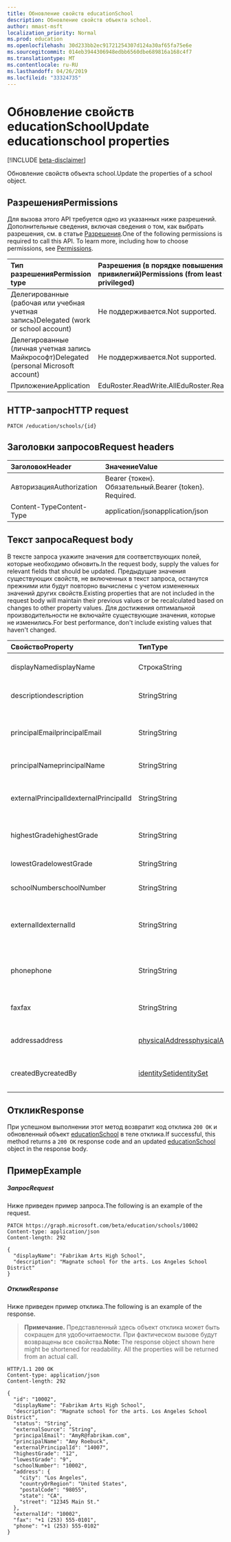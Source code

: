 ```yaml
---
title: Обновление свойств educationSchool
description: Обновление свойств объекта school.
author: mmast-msft
localization_priority: Normal
ms.prod: education
ms.openlocfilehash: 30d233bb2ec91721254307d124a30af65fa75e6e
ms.sourcegitcommit: 014eb3944306948edbb6560dbe689816a168c4f7
ms.translationtype: MT
ms.contentlocale: ru-RU
ms.lasthandoff: 04/26/2019
ms.locfileid: "33324735"
---
```

# <a name="update-educationschool-properties"></a><span data-ttu-id="9118a-103">Обновление свойств educationSchool</span><span class="sxs-lookup"><span data-stu-id="9118a-103">Update educationschool properties</span></span>

[!INCLUDE [beta-disclaimer](../../includes/beta-disclaimer.md)]

<span data-ttu-id="9118a-104">Обновление свойств объекта school.</span><span class="sxs-lookup"><span data-stu-id="9118a-104">Update the properties of a school object.</span></span>

## <a name="permissions"></a><span data-ttu-id="9118a-105">Разрешения</span><span class="sxs-lookup"><span data-stu-id="9118a-105">Permissions</span></span>
<span data-ttu-id="9118a-p101">Для вызова этого API требуется одно из указанных ниже разрешений. Дополнительные сведения, включая сведения о том, как выбрать разрешения, см. в статье [Разрешения](/graph/permissions-reference).</span><span class="sxs-lookup"><span data-stu-id="9118a-p101">One of the following permissions is required to call this API. To learn more, including how to choose permissions, see [Permissions](/graph/permissions-reference).</span></span>

|<span data-ttu-id="9118a-108">Тип разрешения</span><span class="sxs-lookup"><span data-stu-id="9118a-108">Permission type</span></span>      | <span data-ttu-id="9118a-109">Разрешения (в порядке повышения привилегий)</span><span class="sxs-lookup"><span data-stu-id="9118a-109">Permissions (from least to most privileged)</span></span>              |
|:--------------------|:---------------------------------------------------------|
|<span data-ttu-id="9118a-110">Делегированные (рабочая или учебная учетная запись)</span><span class="sxs-lookup"><span data-stu-id="9118a-110">Delegated (work or school account)</span></span> |  <span data-ttu-id="9118a-111">Не поддерживается.</span><span class="sxs-lookup"><span data-stu-id="9118a-111">Not supported.</span></span>  |
|<span data-ttu-id="9118a-112">Делегированные (личная учетная запись Майкрософт)</span><span class="sxs-lookup"><span data-stu-id="9118a-112">Delegated (personal Microsoft account)</span></span> |  <span data-ttu-id="9118a-113">Не поддерживается.</span><span class="sxs-lookup"><span data-stu-id="9118a-113">Not supported.</span></span>  |
|<span data-ttu-id="9118a-114">Приложение</span><span class="sxs-lookup"><span data-stu-id="9118a-114">Application</span></span> | <span data-ttu-id="9118a-115">EduRoster.ReadWrite.All</span><span class="sxs-lookup"><span data-stu-id="9118a-115">EduRoster.ReadWrite.All</span></span> |

## <a name="http-request"></a><span data-ttu-id="9118a-116">HTTP-запрос</span><span class="sxs-lookup"><span data-stu-id="9118a-116">HTTP request</span></span>
<!-- { "blockType": "ignored" } -->
```http
PATCH /education/schools/{id}
```
## <a name="request-headers"></a><span data-ttu-id="9118a-117">Заголовки запросов</span><span class="sxs-lookup"><span data-stu-id="9118a-117">Request headers</span></span>
| <span data-ttu-id="9118a-118">Заголовок</span><span class="sxs-lookup"><span data-stu-id="9118a-118">Header</span></span>       | <span data-ttu-id="9118a-119">Значение</span><span class="sxs-lookup"><span data-stu-id="9118a-119">Value</span></span> |
|:---------------|:--------|
| <span data-ttu-id="9118a-120">Авторизация</span><span class="sxs-lookup"><span data-stu-id="9118a-120">Authorization</span></span>  | <span data-ttu-id="9118a-p102">Bearer {токен}. Обязательный.</span><span class="sxs-lookup"><span data-stu-id="9118a-p102">Bearer {token}. Required.</span></span>  |
| <span data-ttu-id="9118a-123">Content-Type</span><span class="sxs-lookup"><span data-stu-id="9118a-123">Content-Type</span></span>  | <span data-ttu-id="9118a-124">application/json</span><span class="sxs-lookup"><span data-stu-id="9118a-124">application/json</span></span>  |

## <a name="request-body"></a><span data-ttu-id="9118a-125">Текст запроса</span><span class="sxs-lookup"><span data-stu-id="9118a-125">Request body</span></span>
<span data-ttu-id="9118a-126">В тексте запроса укажите значения для соответствующих полей, которые необходимо обновить.</span><span class="sxs-lookup"><span data-stu-id="9118a-126">In the request body, supply the values for relevant fields that should be updated.</span></span> <span data-ttu-id="9118a-127">Предыдущие значения существующих свойств, не включенных в текст запроса, останутся прежними или будут повторно вычислены с учетом измененных значений других свойств.</span><span class="sxs-lookup"><span data-stu-id="9118a-127">Existing properties that are not included in the request body will maintain their previous values or be recalculated based on changes to other property values.</span></span> <span data-ttu-id="9118a-128">Для достижения оптимальной производительности не включайте существующие значения, которые не изменились.</span><span class="sxs-lookup"><span data-stu-id="9118a-128">For best performance, don't include existing values that haven't changed.</span></span>

| <span data-ttu-id="9118a-129">Свойство</span><span class="sxs-lookup"><span data-stu-id="9118a-129">Property</span></span>     | <span data-ttu-id="9118a-130">Тип</span><span class="sxs-lookup"><span data-stu-id="9118a-130">Type</span></span>   |<span data-ttu-id="9118a-131">Описание</span><span class="sxs-lookup"><span data-stu-id="9118a-131">Description</span></span>|
|:---------------|:--------|:----------|
|<span data-ttu-id="9118a-132">displayName</span><span class="sxs-lookup"><span data-stu-id="9118a-132">displayName</span></span>| <span data-ttu-id="9118a-133">Строка</span><span class="sxs-lookup"><span data-stu-id="9118a-133">String</span></span>| <span data-ttu-id="9118a-134">Отображаемое имя школы</span><span class="sxs-lookup"><span data-stu-id="9118a-134">Display name of the school</span></span>| 
|<span data-ttu-id="9118a-135">description</span><span class="sxs-lookup"><span data-stu-id="9118a-135">description</span></span>| <span data-ttu-id="9118a-136">String</span><span class="sxs-lookup"><span data-stu-id="9118a-136">String</span></span> | <span data-ttu-id="9118a-137">Описание школы</span><span class="sxs-lookup"><span data-stu-id="9118a-137">Description of the school</span></span>| 
|<span data-ttu-id="9118a-138">principalEmail</span><span class="sxs-lookup"><span data-stu-id="9118a-138">principalEmail</span></span>| <span data-ttu-id="9118a-139">String</span><span class="sxs-lookup"><span data-stu-id="9118a-139">String</span></span>| <span data-ttu-id="9118a-140">Адрес электронной почты директора</span><span class="sxs-lookup"><span data-stu-id="9118a-140">Email address of the principal</span></span>|
|<span data-ttu-id="9118a-141">principalName</span><span class="sxs-lookup"><span data-stu-id="9118a-141">principalName</span></span>| <span data-ttu-id="9118a-142">String</span><span class="sxs-lookup"><span data-stu-id="9118a-142">String</span></span> | <span data-ttu-id="9118a-143">Имя директора</span><span class="sxs-lookup"><span data-stu-id="9118a-143">Name of the principal</span></span>|
|<span data-ttu-id="9118a-144">externalPrincipalId</span><span class="sxs-lookup"><span data-stu-id="9118a-144">externalPrincipalId</span></span>| <span data-ttu-id="9118a-145">String</span><span class="sxs-lookup"><span data-stu-id="9118a-145">String</span></span> | <span data-ttu-id="9118a-146">Идентификатор директора в системе синхронизации.</span><span class="sxs-lookup"><span data-stu-id="9118a-146">Id of principal in syncing system.</span></span> |
|<span data-ttu-id="9118a-147">highestGrade</span><span class="sxs-lookup"><span data-stu-id="9118a-147">highestGrade</span></span>|<span data-ttu-id="9118a-148">String</span><span class="sxs-lookup"><span data-stu-id="9118a-148">String</span></span>| <span data-ttu-id="9118a-149">Самый старший класс.</span><span class="sxs-lookup"><span data-stu-id="9118a-149">Highest grade taught.</span></span> |
|<span data-ttu-id="9118a-150">lowestGrade</span><span class="sxs-lookup"><span data-stu-id="9118a-150">lowestGrade</span></span>|<span data-ttu-id="9118a-151">String</span><span class="sxs-lookup"><span data-stu-id="9118a-151">String</span></span>| <span data-ttu-id="9118a-152">Самый младший класс.</span><span class="sxs-lookup"><span data-stu-id="9118a-152">Lowest grade taught.</span></span> |
|<span data-ttu-id="9118a-153">schoolNumber</span><span class="sxs-lookup"><span data-stu-id="9118a-153">schoolNumber</span></span>|<span data-ttu-id="9118a-154">String</span><span class="sxs-lookup"><span data-stu-id="9118a-154">String</span></span>| <span data-ttu-id="9118a-155">Номер школы.</span><span class="sxs-lookup"><span data-stu-id="9118a-155">School Number.</span></span>|
|<span data-ttu-id="9118a-156">externalId</span><span class="sxs-lookup"><span data-stu-id="9118a-156">externalId</span></span>|<span data-ttu-id="9118a-157">String</span><span class="sxs-lookup"><span data-stu-id="9118a-157">String</span></span>| <span data-ttu-id="9118a-158">Идентификатор учебного заведения в системе синхронизации.</span><span class="sxs-lookup"><span data-stu-id="9118a-158">Id of school in syncing system.</span></span> |
|<span data-ttu-id="9118a-159">phone</span><span class="sxs-lookup"><span data-stu-id="9118a-159">phone</span></span>|<span data-ttu-id="9118a-160">String</span><span class="sxs-lookup"><span data-stu-id="9118a-160">String</span></span>| <span data-ttu-id="9118a-161">Номер телефона учебного заведения.</span><span class="sxs-lookup"><span data-stu-id="9118a-161">Phone number of school.</span></span> |
|<span data-ttu-id="9118a-162">fax</span><span class="sxs-lookup"><span data-stu-id="9118a-162">fax</span></span>|<span data-ttu-id="9118a-163">String</span><span class="sxs-lookup"><span data-stu-id="9118a-163">String</span></span>| <span data-ttu-id="9118a-164">Номер факса учебного заведения.</span><span class="sxs-lookup"><span data-stu-id="9118a-164">Fax number of school.</span></span> |
|<span data-ttu-id="9118a-165">address</span><span class="sxs-lookup"><span data-stu-id="9118a-165">address</span></span>|[<span data-ttu-id="9118a-166">physicalAddress</span><span class="sxs-lookup"><span data-stu-id="9118a-166">physicalAddress</span></span>](../resources/physicaladdress.md)| <span data-ttu-id="9118a-167">Адрес учебного заведения.</span><span class="sxs-lookup"><span data-stu-id="9118a-167">Address of the School.</span></span>|
|<span data-ttu-id="9118a-168">createdBy</span><span class="sxs-lookup"><span data-stu-id="9118a-168">createdBy</span></span>|[<span data-ttu-id="9118a-169">identitySet</span><span class="sxs-lookup"><span data-stu-id="9118a-169">identitySet</span></span>](../resources/identityset.md)|<span data-ttu-id="9118a-170">Объект, который создал учебное заведение.</span><span class="sxs-lookup"><span data-stu-id="9118a-170">Entity who created the school.</span></span>|

## <a name="response"></a><span data-ttu-id="9118a-171">Отклик</span><span class="sxs-lookup"><span data-stu-id="9118a-171">Response</span></span>
<span data-ttu-id="9118a-172">При успешном выполнении этот метод возвратит код отклика `200 OK` и обновленный объект [educationSchool](../resources/educationschool.md) в теле отклика.</span><span class="sxs-lookup"><span data-stu-id="9118a-172">If successful, this method returns a `200 OK` response code and an updated [educationSchool](../resources/educationschool.md) object in the response body.</span></span>
## <a name="example"></a><span data-ttu-id="9118a-173">Пример</span><span class="sxs-lookup"><span data-stu-id="9118a-173">Example</span></span>
##### <a name="request"></a><span data-ttu-id="9118a-174">Запрос</span><span class="sxs-lookup"><span data-stu-id="9118a-174">Request</span></span>
<span data-ttu-id="9118a-175">Ниже приведен пример запроса.</span><span class="sxs-lookup"><span data-stu-id="9118a-175">The following is an example of the request.</span></span>
<!-- {
  "blockType": "request",
  "name": "update_educationschool"
}-->
```http
PATCH https://graph.microsoft.com/beta/education/schools/10002
Content-type: application/json
Content-length: 292

{
  "displayName": "Fabrikam Arts High School",
  "description": "Magnate school for the arts. Los Angeles School District"
}
```
##### <a name="response"></a><span data-ttu-id="9118a-176">Отклик</span><span class="sxs-lookup"><span data-stu-id="9118a-176">Response</span></span>
<span data-ttu-id="9118a-177">Ниже приведен пример отклика.</span><span class="sxs-lookup"><span data-stu-id="9118a-177">The following is an example of the response.</span></span> 

><span data-ttu-id="9118a-p104">**Примечание.** Представленный здесь объект отклика может быть сокращен для удобочитаемости. При фактическом вызове будут возвращены все свойства.</span><span class="sxs-lookup"><span data-stu-id="9118a-p104">**Note:** The response object shown here might be shortened for readability. All the properties will be returned from an actual call.</span></span>

<!-- {
  "blockType": "response",
  "truncated": true,
  "@odata.type": "microsoft.graph.educationSchool"
} -->
```http
HTTP/1.1 200 OK
Content-type: application/json
Content-length: 292

{
  "id": "10002",
  "displayName": "Fabrikam Arts High School",
  "description": "Magnate school for the arts. Los Angeles School District",
  "status": "String",
  "externalSource": "String",
  "principalEmail": "AmyR@fabrikam.com",
  "principalName": "Amy Roebuck",
  "externalPrincipalId": "14007",
  "highestGrade": "12",
  "lowestGrade": "9",
  "schoolNumber": "10002",
  "address": {
    "city": "Los Angeles",
    "countryOrRegion": "United States",
    "postalCode": "98055",
    "state": "CA",
    "street": "12345 Main St."
  },
  "externalId": "10002",
  "fax": "+1 (253) 555-0101",
  "phone": "+1 (253) 555-0102"
}
```

<!-- uuid: 8fcb5dbc-d5aa-4681-8e31-b001d5168d79
2015-10-25 14:57:30 UTC -->
<!--
{
  "type": "#page.annotation",
  "description": "Update educationschool",
  "keywords": "",
  "section": "documentation",
  "tocPath": "",
  "suppressions": []
}
-->
